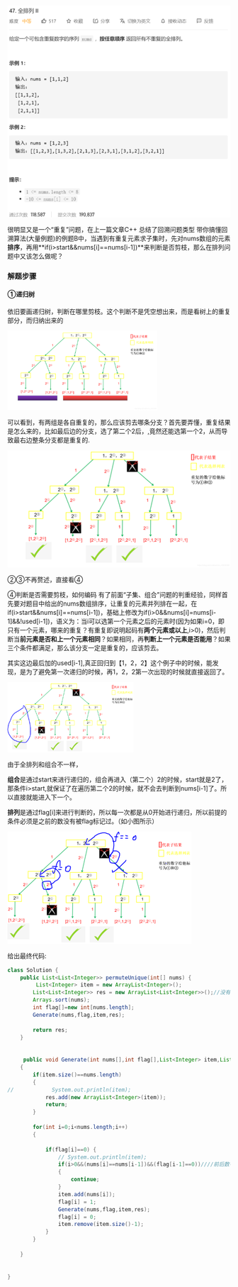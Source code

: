 <img src="Untitled.assets/image-20201105203635638.png" alt="image-20201105203635638" style="zoom: 50%;" />

很明显又是一个“重复”问题，在上一篇文章C++ 总结了回溯问题类型 带你搞懂回溯算法(大量例题)的例题B中，当遇到有重复元素求子集时，先对nums数组的元素**排序**，再用**if(i>start&&nums[i]==nums[i-1])**来判断是否剪枝，那么在排列问题中又该怎么做呢？

### 解题步骤

#### ①递归树

依旧要画递归树，判断在哪里剪枝。这个判断不是凭空想出来，而是看树上的重复部分，而归纳出来的

<img src="Untitled.assets/cc2e874824b271c5858d71d697497f6d7bab56fcf1600021d015e67c50ce4815.png" alt="在这里插入图片描述" style="zoom:33%;" />

可以看到，有两组是各自重复的，那么应该剪去哪条分支？首先要弄懂，重复结果是怎么来的，比如最后边的分支，选了第二个2后，,竟然还能选第一个2，从而导致最右边整条分支都是重复的.

![在这里插入图片描述](Untitled.assets/424c5bd8222eb40364adec57e5f9be5b5ab60642676d91d374b1fe004391b5cb.png)

②③不再赘述，直接看④

④判断是否需要剪枝，如何编码
有了前面“子集、组合”问题的判重经验，同样首先要对题目中给出的nums数组排序，让重复的元素并列排在一起，在if(i>start&&nums[i]==nums[i-1])，基础上修改为if(i>0&&nums[i]=nums[i-1]&&!used[i-1])，语义为：当i可以选第一个元素之后的元素时(因为如果i=0，即只有一个元素，哪来的重复？有重复即说明起码有**两个元素或以上**,i>0)，然后判断当**前元素是否和上一个元素相同**？如果相同，再**判断上一个元素是否能用**？如果三个条件都满足，那么该分支一定是重复的，应该剪去。

其实这边最后加的used[i-1],真正回归到【1，2，2】这个例子中的时候，能发现，是为了避免第一次递归的时候，再1，2，2第一次出现的时候就直接返回了。

<img src="Untitled.assets/image-20201105204150312.png" alt="image-20201105204150312" style="zoom:33%;" />

由于全排列和组合不一样，

**组合**是通过start来进行递归的，组合再进入（第二个）2的时候，start就是2了，那条件i>start,就保证了在遍历第二个2的时候，就不会去判断到nums[i-1]了。所以直接就能进入下一个。

**排列**是通过flag[i]来进行判断的，所以每一次都是从0开始进行递归，所以前提的条件必须是之前的数没有被flag标记过。（如小图所示）

<img src="6_47.全排列2.assets/image-20201105210612111.png" alt="image-20201105210612111" style="zoom: 50%;" />

给出最终代码:

```java
class Solution {
    public List<List<Integer>> permuteUnique(int[] nums) {
         List<Integer> item = new ArrayList<Integer>();
        List<List<Integer>> res = new ArrayList<List<Integer>>();//没有重复元素就是list
        Arrays.sort(nums);
        int flag[]=new int[nums.length];
        Generate(nums,flag,item,res);

        return res;
    }


     public void Generate(int nums[],int flag[],List<Integer> item,List<List<Integer>> res )
    {
        if(item.size()==nums.length)
        {
//            System.out.println(item);
            res.add(new ArrayList<Integer>(item));
            return;
        }

        for(int i=0;i<nums.length;i++)
        {

            if(flag[i]==0) {
                // System.out.println(item);
                if(i>0&&(nums[i]==nums[i-1])&&(flag[i-1]==0))////前后数字相等 且前一个数处于未访问状态的时候(其实处于访问状态也是可以的 就是剪枝的效果不太一样)
                {
                    continue;
                }
                item.add(nums[i]);
                flag[i] = 1;
                Generate(nums,flag,item,res);
                flag[i] = 0;
                item.remove(item.size()-1);
            }
        }

    }


}
```




























